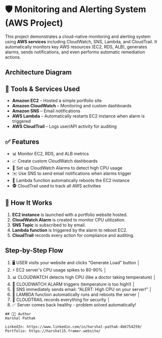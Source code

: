 # 🛡️ Monitoring and Alerting System (AWS Project)

This project demonstrates a cloud-native monitoring and alerting system using **AWS services** including CloudWatch, SNS, Lambda, and CloudTrail. It automatically monitors key AWS resources (EC2, RDS, ALB), generates alarms, sends notifications, and even performs automatic remediation actions.

## Architecture Diagram 


## 🔧 Tools & Services Used

- **Amazon EC2** – Hosted a simple portfolio site
- **Amazon CloudWatch** – Monitoring and custom dashboards
- **Amazon SNS** – Email notifications
- **AWS Lambda** – Automatically restarts EC2 instance when alarm is triggered
- **AWS CloudTrail** – Logs user/API activity for auditing

## ✅ Features

- 📊 Monitor EC2, RDS, and ALB metrics
- 📈 Create custom CloudWatch dashboards
- 🚨 Set up CloudWatch Alarms to detect high CPU usage
- ✉️ Use SNS to send email notifications when alarms trigger
- 🤖 Lambda function automatically reboots the EC2 instance
- 🕵️ CloudTrail used to track all AWS activities

## 🧪 How It Works

1. **EC2 instance** is launched with a portfolio website hosted.
2. **CloudWatch Alarm** is created to monitor CPU utilization.
3. **SNS Topic** is subscribed to by email.
4. **Lambda function** is triggered by the alarm to reboot EC2.
5. **CloudTrail** records every action for compliance and auditing.

## Step-by-Step Flow
1. 🖥️ USER visits your website and clicks "Generate Load" button
   │
2. ⚡ EC2 server's CPU usage spikes to 80-90%
   │
3. 📊 CLOUDWATCH detects high CPU (like a doctor taking temperature)
   │
4. 🚨 CLOUDWATCH ALARM triggers (temperature is too high!)
   │
5. 📧 SNS immediately sends email: "ALERT: High CPU on your server!"
   │
6. 🤖 LAMBDA function automatically runs and reboots the server
   │
7. 📝 CLOUDTRAIL records everything for security
   │
8. ✅ Server comes back healthy - problem solved automatically!
```
## 👨‍💻 Author
Harshal Pathak

LinkedIn: https://www.linkedin.com/in/harshal-pathak-4b6754259/
Portfolio: https://harshal15.framer.website/